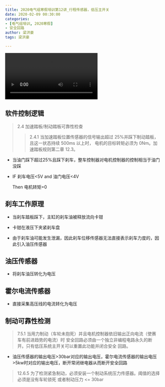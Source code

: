 ```yaml
---
title: 2020电气组寒假培训第12讲_行程传感器，低压主开关
date: 2020-02-09 00:30:00
categories:
- [电气组培训, 2020寒假]
- 安全回路
author: 梁洪豪
tags: 梁洪豪

---
```


<span></span>

<!-- More -->

<video src="http://q4v73d4us.bkt.clouddn.com/fury教程/2020电气组寒假培训/第12讲.m4v" controls>您的浏览器不支持video标签</video>

## 软件控制逻辑

> 2.4 加速踏板/制动踏板可靠性检查 
>
> > 2.4.1 当加速踏板位置传感器的信号输出超过 25%并踩下制动踏板，且这一状态持续 500ms 以上时， 电机的目标转矩必须为 0Nm。加速踏板规则第二章 12.3。

- 当油门踩下超过25%且踩下刹车，整车控制器对电机控制器的控制相当于油门没踩

- IF 刹车电压<5V and 油门电压<4V

  Then 电机转矩=0

## 刹车工作原理

- 当刹车踏板踩下，主缸的刹车油被释放流向卡钳
- 卡钳在液压下夹紧刹车盘

- 由于刹车油可能发生泄漏，因此刹车位移传感器无法直接表示刹车力度的，因此引入油压传感器



## 油压传感器

- 将刹车油压转化为电压



## 霍尔电流传感器

- 直接采集高压线的电流转化为电压



## 制动可靠性检测

> 7.5.1 当用力制动（车轮未抱死）并且电机控制器依旧输出正向电流（使赛车有前进趋势的电流）时 安全回路必须由一个独立非编程电路永久的断开。只有低压系统主开关可以重置此功能并闭合安全 回路。

- 油压传感器的输出电压>30bar对应的输出电压，霍尔电流传感器的输出电压>5kw时对应的输出电压，断开常闭继电器从而断开安全回路

> 12.6.5 为了检测紧急制动，必须安装一个制动系统压力传感器。阈值的选择必须是没有车轮锁死 或者制动压力 <= 30bar

